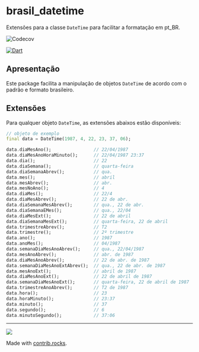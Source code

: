 
# brasil_datetime

Extensões para a classe `DateTime` para facilitar a formatação em pt_BR.

![Codecov](https://img.shields.io/codecov/c/github/flutterbootcamp/brasil_datetime)

[![Dart](https://github.com/flutterbootcamp/brasil_datetime/actions/workflows/dart.yml/badge.svg)](https://github.com/flutterbootcamp/brasil_datetime/actions/workflows/dart.yml)

## Apresentação

Este package facilita a manipulação de objetos `DateTime` de acordo com o padrão e formato brasileiro.

## Extensões

Para qualquer objeto `DateTime`, as extensões abaixos estão disponíveis:

```dart
// objeto de exemplo
final data = DateTime(1987, 4, 22, 23, 37, 06);

data.diaMesAno();                // 22/04/1987
data.diaMesAnoHoraMinuto();      // 22/04/1987 23:37
data.dia();                      // 22
data.diaSemana();                // quarta-feira
data.diaSemanaAbrev();           // qua.
data.mes();                      // abril
data.mesAbrev();                 // abr.
data.mesNoAno();                 // 4
data.diaMes();                   // 22/4
data.diaMesAbrev();              // 22 de abr.
data.diaSemanaMesAbrev();        // qua., 22 de abr.
data.diaSemanaEMes();            // qua., 22/04
data.diaMesExt();                // 22 de abril
data.diaSemanaMesExt();          // quarta-feira, 22 de abril
data.trimestreAbrev();           // T2
data.trimestre();                // 2º trimestre
data.ano();                      // 1987
data.anoMes();                   // 04/1987
data.semanaDiaMesAnoAbrev();     // qua., 22/04/1987
data.mesAnoAbrev();              // abr. de 1987
data.diaMesAnoAbrev();           // 22 de abr. de 1987
data.semanaDiaMesAnoExtAbrev();  // qua., 22 de abr. de 1987
data.mesAnoExt();                // abril de 1987
data.diaMesAnoExt();             // 22 de abril de 1987
data.semanaDiaMesAnoExt();       // quarta-feira, 22 de abril de 1987
data.trimestreAnoAbrev();        // T2 de 1987
data.hora();                     // 23
data.horaMinuto();               // 23:37
data.minuto();                   // 37
data.segundo();                  // 6
data.minutoSegundo();            // 37:06
```
---

<a href="https://github.com/flutterbootcamp/brasil_datetime/graphs/contributors">
  <img src="https://contrib.rocks/image?repo=flutterbootcamp/brasil_datetime" />
</a>

Made with [contrib.rocks](https://contrib.rocks).